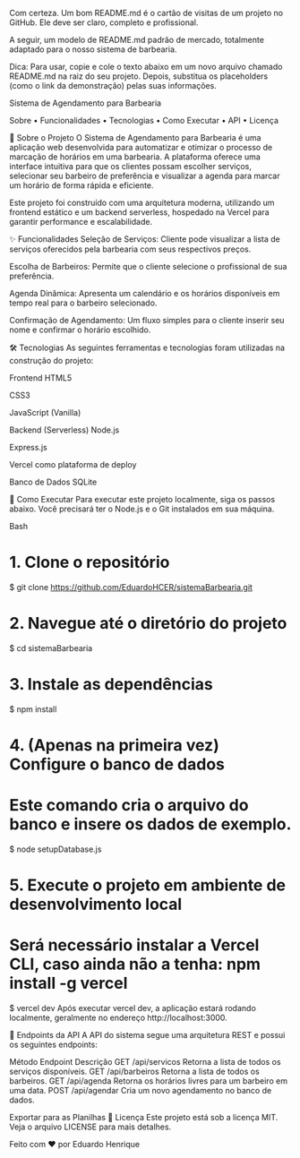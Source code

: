 Com certeza. Um bom README.md é o cartão de visitas de um projeto no GitHub. Ele deve ser claro, completo e profissional.

A seguir, um modelo de README.md padrão de mercado, totalmente adaptado para o nosso sistema de barbearia.

Dica: Para usar, copie e cole o texto abaixo em um novo arquivo chamado README.md na raiz do seu projeto. Depois, substitua os placeholders (como o link da demonstração) pelas suas informações.

Sistema de Agendamento para Barbearia



Sobre •
Funcionalidades •
Tecnologias •
Como Executar •
API •
Licença

📖 Sobre o Projeto
O Sistema de Agendamento para Barbearia é uma aplicação web desenvolvida para automatizar e otimizar o processo de marcação de horários em uma barbearia. A plataforma oferece uma interface intuitiva para que os clientes possam escolher serviços, selecionar seu barbeiro de preferência e visualizar a agenda para marcar um horário de forma rápida e eficiente.

Este projeto foi construído com uma arquitetura moderna, utilizando um frontend estático e um backend serverless, hospedado na Vercel para garantir performance e escalabilidade.

✨ Funcionalidades
Seleção de Serviços: Cliente pode visualizar a lista de serviços oferecidos pela barbearia com seus respectivos preços.

Escolha de Barbeiros: Permite que o cliente selecione o profissional de sua preferência.

Agenda Dinâmica: Apresenta um calendário e os horários disponíveis em tempo real para o barbeiro selecionado.

Confirmação de Agendamento: Um fluxo simples para o cliente inserir seu nome e confirmar o horário escolhido.

🛠️ Tecnologias
As seguintes ferramentas e tecnologias foram utilizadas na construção do projeto:

Frontend
HTML5

CSS3

JavaScript (Vanilla)

Backend (Serverless)
Node.js

Express.js

Vercel como plataforma de deploy

Banco de Dados
SQLite

🚀 Como Executar
Para executar este projeto localmente, siga os passos abaixo. Você precisará ter o Node.js e o Git instalados em sua máquina.

Bash

# 1. Clone o repositório
$ git clone https://github.com/EduardoHCER/sistemaBarbearia.git

# 2. Navegue até o diretório do projeto
$ cd sistemaBarbearia

# 3. Instale as dependências
$ npm install

# 4. (Apenas na primeira vez) Configure o banco de dados
# Este comando cria o arquivo do banco e insere os dados de exemplo.
$ node setupDatabase.js

# 5. Execute o projeto em ambiente de desenvolvimento local
# Será necessário instalar a Vercel CLI, caso ainda não a tenha: npm install -g vercel
$ vercel dev
Após executar vercel dev, a aplicação estará rodando localmente, geralmente no endereço http://localhost:3000.

🔗 Endpoints da API
A API do sistema segue uma arquitetura REST e possui os seguintes endpoints:

Método	Endpoint	Descrição
GET	/api/servicos	Retorna a lista de todos os serviços disponíveis.
GET	/api/barbeiros	Retorna a lista de todos os barbeiros.
GET	/api/agenda	Retorna os horários livres para um barbeiro em uma data.
POST	/api/agendar	Cria um novo agendamento no banco de dados.

Exportar para as Planilhas
📄 Licença
Este projeto está sob a licença MIT. Veja o arquivo LICENSE para mais detalhes.




Feito com ❤️ por Eduardo Henrique
